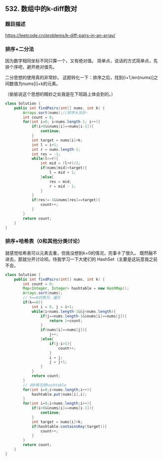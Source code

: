 ## 532. 数组中的k-diff数对

### 题目描述

https://leetcode.cn/problems/k-diff-pairs-in-an-array/

### 排序+二分法

因为数字相同坐标不同只算一个，又有绝对值。
简单点，说话的方式简单点，先排个序吧，避开绝对值先。

二分思想的使用真的非常妙。
这题转化一下：排序之后，找到(i+1,len(nums)]之间数值为nums[i]+k的元素。

（偷偷说这个思想的精妙之处我是在下班路上体会到的。）

```java
class Solution {
    public int findPairs(int[] nums, int k) {
        Arrays.sort(nums);//排序大法好~
        int count = 0;
        for(int i=0; i<nums.length-1; i++){
            if(i>0&&nums[i]==nums[i-1]){
                continue;
            }
            int target = nums[i]+k;
            int l = i+1;
            int r = nums.length-1;
            int res = -1;
            while(l<=r){
                int mid = (l+r)/2;
                if(nums[mid]<target){
                    l = mid + 1;
                }else{
                    res = mid;
                    r = mid - 1;
                }
            }
            if(res!=-1&&nums[res]==target){
                count++;
            }
        }
        return count;
    }
}
```

### 排序+哈希表（0和其他分类讨论）

就感觉哈希表可以元素去重，但我没想到k=0的情况，完事卡了很久。
既然融不进去，那就分开讨论呗。待我学习一下大佬们的
HashSet（主要是这玩意我之前不会。


```java
class Solution {
    public int findPairs(int[] nums, int k) {
        int count = 0;
        Map<Integer, Integer> hashtable = new HashMap();
        Arrays.sort(nums);
        // k==0的情况，遍历
        if(k==0){
            int i = 0, j = i+1;
            while(i<nums.length-1&&j<nums.length){
                if(j==nums.length-1&&nums[i]==nums[j]){
                    return 1+count;
                }
                if(nums[i]==nums[j]){
                    j++;
                }else{
                    if(j-i>1){
                        count++;
                    }
                    i = j;
                    j = j+1;
                }
            }
            return count;
        }
        // 非0情况用hashtable
        for(int i=0;i<nums.length;i++){
            hashtable.put(nums[i],i);
        }
        for(int i=0;i<nums.length;i++){
            if(i>0&&nums[i]==nums[i-1]){
                continue;
            }
            int target = nums[i]+k;
            if(hashtable.containsKey(target)){
                count++;
            }
        }
        return count;
    }
}
```